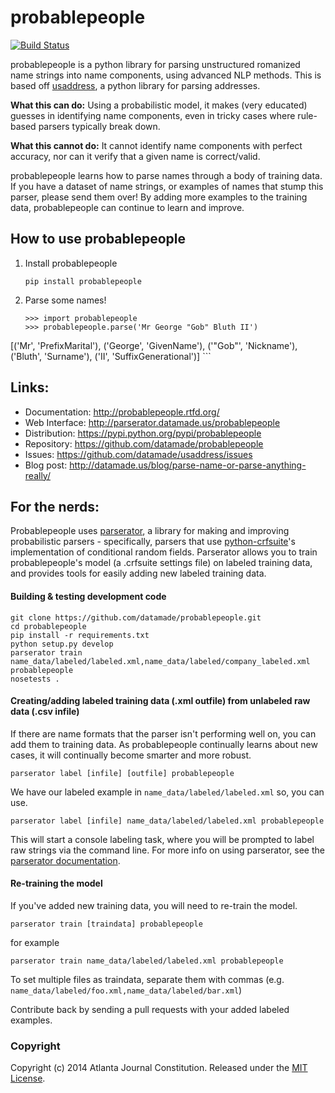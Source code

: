 probablepeople
=================
[![Build Status](https://travis-ci.org/datamade/probablepeople.svg?branch=master)](https://travis-ci.org/datamade/probablepeople)

probablepeople is a python library for parsing unstructured romanized name strings into name components, using advanced NLP methods. This is based off [usaddress](https://github.com/datamade/usaddress), a python library for parsing addresses.

**What this can do:** Using a probabilistic model, it makes (very educated) guesses in identifying name components, even in tricky cases where rule-based parsers typically break down.

**What this cannot do:** It cannot identify name components with perfect accuracy, nor can it verify that a given name is correct/valid.

probablepeople learns how to parse names through a body of training data. If you have a dataset of name strings, or examples of names that stump this parser, please send them over! By adding more examples to the training data, probablepeople can continue to learn and improve.

## How to use probablepeople
1. Install probablepeople
   
    ```
    pip install probablepeople  
    ```  
2. Parse some names!
   
    ```
    >>> import probablepeople  
    >>> probablepeople.parse('Mr George "Gob" Bluth II')  
[('Mr', 'PrefixMarital'), ('George', 'GivenName'), ('"Gob"', 'Nickname'), ('Bluth', 'Surname'), ('II', 'SuffixGenerational')]
    ```  

## Links:
* Documentation: http://probablepeople.rtfd.org/
* Web Interface: http://parserator.datamade.us/probablepeople
* Distribution: https://pypi.python.org/pypi/probablepeople
* Repository: https://github.com/datamade/probablepeople
* Issues: https://github.com/datamade/usaddress/issues
* Blog post: http://datamade.us/blog/parse-name-or-parse-anything-really/

## For the nerds:
Probablepeople uses [parserator](https://github.com/datamade/parserator), a library for making and improving probabilistic parsers - specifically, parsers that use [python-crfsuite](https://github.com/tpeng/python-crfsuite)'s implementation of conditional random fields. Parserator allows you to train probablepeople's model (a .crfsuite settings file) on labeled training data, and provides tools for easily adding new labeled training data.
#### Building & testing development code
  
  ```
  git clone https://github.com/datamade/probablepeople.git  
  cd probablepeople  
  pip install -r requirements.txt  
  python setup.py develop
  parserator train name_data/labeled/labeled.xml,name_data/labeled/company_labeled.xml probablepeople
  nosetests .  
  ```  
#### Creating/adding labeled training data (.xml outfile) from unlabeled raw data (.csv infile)  
  If there are name formats that the parser isn't performing well on, you can add them to training data. As probablepeople continually learns about new cases, it will continually become smarter and more robust.  
  
```
parserator label [infile] [outfile] probablepeople  
```  

We have our labeled example in `name_data/labeled/labeled.xml` so, you can use.

```
parserator label [infile] name_data/labeled/labeled.xml probablepeople  
```  

  This will start a console labeling task, where you will be prompted to label raw strings via the command line. For more info on using parserator, see the [parserator documentation](https://github.com/datamade/parserator/blob/master/README.md).  
#### Re-training the model  
  If you've added new training data, you will need to re-train the model. 
  
  ```
  parserator train [traindata] probablepeople  
  ```  
  
  for example
  
  ```
  parserator train name_data/labeled/labeled.xml probablepeople  
  ```  
  
  To set multiple files as traindata, separate them with commas (e.g. ```name_data/labeled/foo.xml,name_data/labeled/bar.xml```)
  
  Contribute back by sending a pull requests with your added labeled examples.


### Copyright

Copyright (c) 2014 Atlanta Journal Constitution. Released under the [MIT License](https://github.com/datamade/probablepeople/blob/master/LICENSE).
